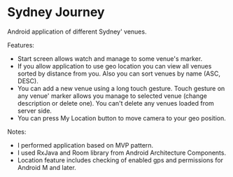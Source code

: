 # Sydney Journey
Android application of different Sydney' venues.

Features:

* Start screen allows watch and manage to some venue's marker.
* If you allow application to use geo location you can view all venues sorted by distance from you. Also you can sort venues by name (ASC, DESC).
* You can add a new venue using a long touch gesture. Touch gesture on any venue' marker allows you manage to selected venue (change description or delete one). You can't delete any venues loaded from server side.
* You can press My Location button to move camera to your geo position.

Notes:

* I performed application based on MVP pattern. 
* I used RxJava and Room library from Android Architecture Components.
* Location feature includes checking of enabled gps and permissions for Android M and later.
